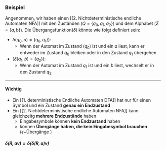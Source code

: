 ### Beispiel
Angenommen, wir haben einen [[2. Nichtdeterministische endliche Automaten NFA]] mit den Zuständen $( Q = \{q_0, q_1, q_2\} )$ und dem Alphabet $( \Sigma = \{a, b\} )$. Die Übergangsfunktion$( \delta )$ könnte wie folgt definiert sein:
- $\delta(q_0, a) = \{q_0, q_1\})$: 
	- Wenn der Automat im Zustand $( q_0 )$ ist und ein $a$ liest, kann er entweder im Zustand $q_{0}$ bleiben oder in den Zustand $q_{1}$ übergehen.
-  $( \delta(q_1, b) = \{q_2\} )$:
	- Wenn der Automat im Zustand $q_{1}$ ist und ein $b$ liest, wechselt er in den Zustand $q_{2}$

---

#### Wichtig 
- Ein [[1. deterministische Endliche Automaten DFA]] hat nur für einen Symbol und ein Zustand **genau ein Endzustand** 
- Ein [[2. Nichtdeterministische endliche Automaten NFA]] kann gleichzeitg **mehrere Endzustände** haben 
	- Eingabesymbole können **kein Endzustand** haben
	-  können **Übergänge haben, die kein Eingabesymbol brauchen** ($\epsilon-$Übergänge )
##### $\delta(R,av)= \delta(\delta(R,a)v)$
